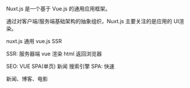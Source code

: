 Nuxt.js 是一个基于 Vue.js 的通用应用框架。

通过对客户端/服务端基础架构的抽象组织，Nuxt.js 主要关注的是应用的 UI渲染。
 
 
 nuxt.js 通用 vue.js   SSR

 SSR: 服务器端   vue 渲染  html  返回浏览器

 SEO: VUE  SPA(单页)  新闻  搜索引擎
 SPA: 快速


 新闻、博客、电影

